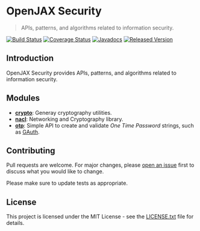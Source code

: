 # OpenJAX Security

> APIs, patterns, and algorithms related to information security.

[![Build Status](https://travis-ci.org/openjax/security.png)](https://travis-ci.org/openjax/security)
[![Coverage Status](https://coveralls.io/repos/github/openjax/security/badge.svg)](https://coveralls.io/github/openjax/security)
[![Javadocs](https://www.javadoc.io/badge/org.openjax.security/security.svg)](https://www.javadoc.io/doc/org.openjax.security/security)
[![Released Version](https://img.shields.io/maven-central/v/org.openjax.security/security.svg)](https://mvnrepository.com/artifact/org.openjax.security/security)

## Introduction

OpenJAX Security provides APIs, patterns, and algorithms related to information security.

## Modules

* **[crypto][crypto]**: Generay cryptography utilities.
* **[nacl][nacl]**: Networking and Cryptography library.
* **[otp][otp]**: Simple API to create and validate _One Time Password_ strings, such as [GAuth][gauth].

## Contributing

Pull requests are welcome. For major changes, please [open an issue](../../issues) first to discuss what you would like to change.

Please make sure to update tests as appropriate.

## License

This project is licensed under the MIT License - see the [LICENSE.txt](LICENSE.txt) file for details.

[crypto]: /crypto
[nacl]: /nacl
[otp]: /otp

[gauth]: https://en.wikipedia.org/wiki/Google_Authenticator